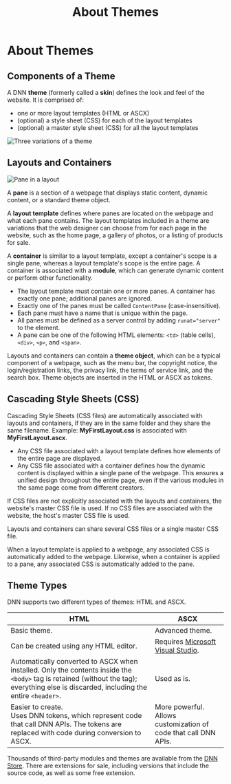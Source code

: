 ﻿---
uid: about-themes
topic: about-themes
locale: en
title: About Themes
dnneditions: DNN Platform,Evoq Content,Evoq Engage
dnnversion: 09.02.00
parent-topic: designers-overview
links: ["[DNN Wiki: DotNetNuke Skins](https://www.dnnsoftware.com/wiki/dotnetnuke-skins)","[UX Guide](https://uxguide.dnnsoftware.com/)","[DNN Community Blog: DotNetNuke Skinning 101 (Part 1) by Joe Brinkman](https://www.dnnsoftware.com/community-blog/cid/132000/dotnetnuke-skinning-101-part-1)"]
---

# About Themes

## Components of a Theme

A DNN **theme** (formerly called a **skin**) defines the look and feel of the website. It is comprised of:

*   one or more layout templates (HTML or ASCX)
*   (optional) a style sheet (CSS) for each of the layout templates
*   (optional) a master style sheet (CSS) for all the layout templates



![Three variations of a theme](/images/gra-SkinTheme.png)



## Layouts and Containers



![Pane in a layout](/images/gra-PaneLayout.png)



A **pane** is a section of a webpage that displays static content, dynamic content, or a standard theme object.

A **layout template** defines where panes are located on the webpage and what each pane contains. The layout templates included in a theme are variations that the web designer can choose from for each page in the website, such as the home page, a gallery of photos, or a listing of products for sale.

A **container** is similar to a layout template, except a container's scope is a single pane, whereas a layout template's scope is the entire page. A container is associated with a **module**, which can generate dynamic content or perform other functionality.

*   The layout template must contain one or more panes. A container has exactly one pane; additional panes are ignored.
*   Exactly one of the panes must be called `ContentPane` (case-insensitive).
*   Each pane must have a name that is unique within the page.
*   All panes must be defined as a server control by adding `runat="server"` to the element.
*   A pane can be one of the following HTML elements: `<td>` (table cells), `<div>`, `<p>`, and `<span>`.

Layouts and containers can contain a **theme object**, which can be a typical component of a webpage, such as the menu bar, the copyright notice, the login/registration links, the privacy link, the terms of service link, and the search box. Theme objects are inserted in the HTML or ASCX as tokens.

## Cascading Style Sheets (CSS)

Cascading Style Sheets (CSS files) are automatically associated with layouts and containers, if they are in the same folder and they share the same filename. Example: **MyFirstLayout.css** is associated with **MyFirstLayout.ascx**.

*   Any CSS file associated with a layout template defines how elements of the entire page are displayed.
*   Any CSS file associated with a container defines how the dynamic content is displayed within a single pane of the webpage. This ensures a unified design throughout the entire page, even if the various modules in the same page come from different creators.

If CSS files are not explicitly associated with the layouts and containers, the website's master CSS file is used. If no CSS files are associated with the website, the host's master CSS file is used.

Layouts and containers can share several CSS files or a single master CSS file.

When a layout template is applied to a webpage, any associated CSS is automatically added to the webpage. Likewise, when a container is applied to a pane, any associated CSS is automatically added to the pane.

## Theme Types

DNN supports two different types of themes: HTML and ASCX.

|**HTML**|**ASCX**|
|---|---|
|Basic theme.|Advanced theme.|
|Can be created using any HTML editor.|Requires [Microsoft Visual Studio](https://www.visualstudio.com/).|
|Automatically converted to ASCX when installed. Only the contents inside the `<body>` tag is retained (without the tag); everything else is discarded, including the entire `<header>`.|Used as is.|
|Easier to create.<br />Uses DNN tokens, which represent code that call DNN APIs. The tokens are replaced with code during conversion to ASCX.|More powerful.<br />Allows customization of code that call DNN APIs.|

Thousands of third-party modules and themes are available from the [DNN Store](https://store.dnnsoftware.com). There are extensions for sale, including versions that include the source code, as well as some free extension.


